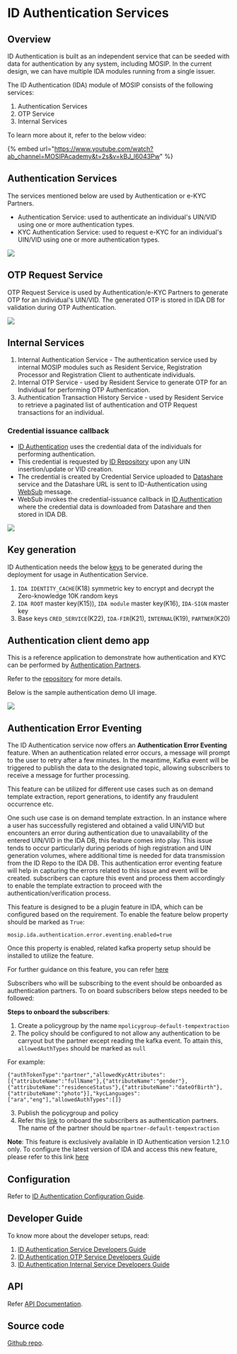 # ID Authentication Services

## Overview

ID Authentication is built as an independent service that can be seeded with data for authentication by any system, including MOSIP. In the current design, we can have multiple IDA modules running from a single issuer.

The ID Authentication (IDA) module of MOSIP consists of the following services:

1. Authentication Services
2. OTP Service
3. Internal Services

To learn more about it, refer to the below video:

{% embed url="https://www.youtube.com/watch?ab_channel=MOSIPAcademy&t=2s&v=kBJ_l6043Pw" %}

## Authentication Services

The services mentioned below are used by Authentication or e-KYC Partners.

* Authentication Service: used to authenticate an individual's UIN/VID using one or more authentication types.
* KYC Authentication Service: used to request e-KYC for an individual's UIN/VID using one or more authentication types.

![](../../.gitbook/assets/authentication-flow.png)

## OTP Request Service

OTP Request Service is used by Authentication/e-KYC Partners to generate OTP for an individual's UIN/VID. The generated OTP is stored in IDA DB for validation during OTP Authentication.

![](../../.gitbook/assets/otp-request-flow.png)

## Internal Services

1. Internal Authentication Service - The authentication service used by internal MOSIP modules such as Resident Service, Registration Processor and Registration Client to authenticate individuals.
2. Internal OTP Service - used by Resident Service to generate OTP for an Individual for performing OTP Authentication.
3. Authentication Transaction History Service - used by Resident Service to retrieve a paginated list of authentication and OTP Request transactions for an individual.

### Credential issuance callback

* [ID Authentication](../../id-authentication.md) uses the credential data of the individuals for performing authentication.
* This credential is requested by [ID Repository](../id-repository/) upon any UIN insertion/update or VID creation.
* The credential is created by Credential Service uploaded to [Datashare](../datashare.md) service and the Datashare URL is sent to ID-Authentication using [WebSub](../websub/) message.
* WebSub invokes the credential-issuance callback in [ID Authentication](../../id-authentication.md) where the credential data is downloaded from Datashare and then stored in IDA DB.

![](../../.gitbook/assets/ida-credential-flow.png)

## Key generation

ID Authentication needs the below [keys](../keymanager/keys.md) to be generated during the deployment for usage in Authentication Service.

1. `IDA IDENTITY_CACHE`(K18) symmetric key to encrypt and decrypt the Zero-knowledge 10K random keys
2. `IDA ROOT` master key(K15)), `IDA module` master key(K16), `IDA-SIGN` master key
3. Base keys `CRED_SERVICE`(K22), `IDA-FIR`(K21), `INTERNAL`(K19), `PARTNER`(K20)

## Authentication client demo app

This is a reference application to demonstrate how authentication and KYC can be performed by [Authentication Partners](../../partners.md#partner-types).

Refer to the [repository](https://github.com/mosip/authentication-demo-ui/tree/release-1.2.0) for more details.

Below is the sample authentication demo UI image.

![](../../.gitbook/assets/sample-auth-demo-ui.png)

## Authentication Error Eventing

The ID Authentication service now offers an **Authentication Error Eventing** feature. When an authentication related error occurs, a message will prompt to the user to retry after a few minutes. In the meantime, Kafka event will be triggered to publish the data to the designated topic, allowing subscribers to receive a message for further processing.

This feature can be utilized for different use cases such as on demand template extraction, report generations, to identify any fraudulent occurrence etc.

One such use case is on demand template extraction. In an instance where a user has successfully registered and obtained a valid UIN/VID but encounters an error during authentication due to unavailability of the entered UIN/VID in the IDA DB, this feature comes into play. This issue tends to occur particularly during periods of high registration and UIN generation volumes, where additional time is needed for data transmission from the ID Repo to the IDA DB. This authentication error eventing feature will help in capturing the errors related to this issue and event will be created. subscribers can capture this event and process them accordingly to enable the template extraction to proceed with the authentication/verification process.

This feature is designed to be a plugin feature in IDA, which can be configured based on the requirement. To enable the feature below property should be marked as `True`:

`mosip.ida.authentication.error.eventing.enabled=true`

Once this property is enabled, related kafka property setup should be installed to utilize the feature.

For further guidance on this feature, you can refer [here](https://github.com/mosip/id-authentication/blob/release-1.2.1.x/docs/authentication\_error\_eventing.md)

Subscribers who will be subscribing to the event should be onboarded as authentication partners. To on board subscribers below steps needed to be followed:

**Steps to onboard the subscribers**:

1. Create a policygroup by the name `mpolicygroup-default-tempextraction`
2. The policy should be configured to not allow any authentication to be carryout but the partner except reading the kafka event. To attain this, `allowedAuthTypes` should be marked as `null`

For example:

`{"authTokenType":"partner","allowedKycAttributes":[{"attributeName":"fullName"},{"attributeName":"gender"}, {"attributeName":"residenceStatus"},{"attributeName":"dateOfBirth"},{"attributeName":"photo"}],"kycLanguages":["ara","eng"],"allowedAuthTypes":[]}`

3. Publish the policygroup and policy
4. Refer this [link](https://docs.mosip.io/1.2.0/partners#authentication-partner-ap) to onboard the subscribers as authentication partners. The name of the partner should be `mpartner-default-tempextraction`

**Note**: This feature is exclusively available in ID Authentication version 1.2.1.0 only. To configure the latest version of IDA and access this new feature, please refer to this link [here](https://github.com/mosip/id-authentication/blob/release-1.2.1.x/docs/authentication\_error\_eventing.md)

## Configuration

Refer to [ID Authentication Configuration Guide](https://github.com/mosip/id-authentication/blob/release-1.2.0/docs/configuration.md).

## Developer Guide

To know more about the developer setups, read:

1. [ID Authentication Service Developers Guide](https://docs.mosip.io/1.2.0/modules/id-authentication-services/id-authentication-service-developer-guide)
2. [ID Authentication OTP Service Developers Guide](https://docs.mosip.io/1.2.0/modules/id-authentication-services/id-authentication-otp-service-developer-guide)
3. [ID Authentication Internal Service Developers Guide](https://docs.mosip.io/1.2.0/modules/id-authentication-services/id-authentication-internal-service-developer-guide)

## API

Refer [API Documentation](https://mosip.github.io/documentation/1.2.0/1.2.0.html).

## Source code

[Github repo](https://github.com/mosip/id-authentication/tree/release-1.2.0).
